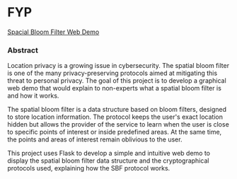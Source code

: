 # FYP
[Spacial Bloom Filter Web Demo](http://34.252.201.88/)

### Abstract ###
Location privacy is a growing issue in cybersecurity. The spatial bloom filter is one of the many privacy-preserving protocols aimed at mitigating this threat to personal privacy. The goal of this project is to develop a graphical web demo that would explain to non-experts what a spatial bloom filter is and how it works. 

The spatial bloom filter is a data structure based on bloom filters, designed to store location information. The protocol keeps the user's exact location hidden but allows the provider of the service to learn when the user is close to specific points of interest or inside predefined areas. At the same time, the points and areas of interest remain oblivious to the user.

This project uses Flask to develop a simple and intuitive web demo to display the spatial bloom filter data structure and the cryptographical protocols used, explaining how the SBF protocol works.
